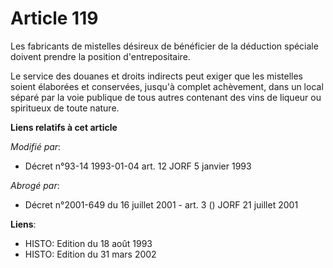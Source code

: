 # Article 119

Les fabricants de mistelles désireux de bénéficier de la déduction spéciale doivent prendre la position d'entrepositaire. 

Le service des douanes et droits indirects peut exiger que les mistelles soient élaborées et conservées, jusqu'à complet
achèvement, dans un local séparé par la voie publique de tous autres contenant des vins de liqueur ou spiritueux de toute
nature.

**Liens relatifs à cet article**

_Modifié par_:

  - Décret n°93-14 1993-01-04 art. 12 JORF 5 janvier 1993

_Abrogé par_:

  - Décret n°2001-649 du 16 juillet 2001 - art. 3 () JORF 21 juillet 2001

**Liens**:

  - HISTO: Edition du 18 août 1993
  - HISTO: Edition du 31 mars 2002
